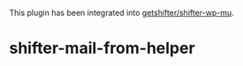 This plugin has been integrated into [getshifter/shifter-wp-mu](https://github.com/getshifter/shifter-wp-mu).

# shifter-mail-from-helper
